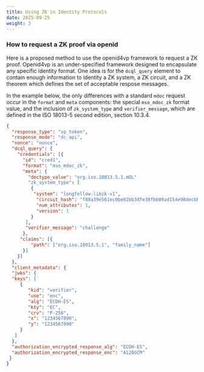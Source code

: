 ```yaml
---
title: Using ZK in Identity Protocols
date: 2025-09-25
weight: 3
---
```


### How to request a ZK proof via openid

Here is a proposed method to use the openid4vp framework to request a ZK proof.  Openid4vp is an under-specified framework designed to encapsulate any specific identity format.  One idea is for the `dcql_query` element to contain enough information to identity a ZK system, a ZK circuit, and a ZK theorem which defines the set of acceptable respose messages.

In the example below, the only differences with a standard `mdoc` request occur in the `format` and `meta` components: the special `mso_mdoc_zk` format value, and 
the inclusion of `zk_system_type` and `verifier_message`, which are defined in the ISO 18013-5 second edition, section 10.3.4.

```json
{
  "response_type": "vp_token",
  "response_mode": "dc_api",
  "nonce": "nonce",
  "dcql_query": {
    "credentials": [{
      "id": "cred1",
      "format": "mso_mdoc_zk",
      "meta": {
        "doctype_value": "org.iso.18013.5.1.mDL"
        "zk_system_type": [
         {
          "system": "longfellow-libzk-v1",
           "circuit_hash": "f88a39e561ec0be02bb3dfe38fb609ad154e98decbbe632887d850fc612fea6f",
           "num_attributes": 1,
           "version": 1
         }
       ],
       "verifier_message": "challenge"
      },
     "claims": [{
         "path": ["org.iso.18013.5.1", "family_name"]
      }]
    }]
  },
  "client_metadata": {
  "jwks": {
  "keys": [
     {
        "kid": "verifier",
        "use": "enc",
        "alg": "ECDH-ES",
        "kty": "EC",
        "crv": "P-256",
        "x": "1234567890",
        "y": "1234567890"
     }
   ]
  },
  "authorization_encrypted_response_alg": "ECDH-ES",
  "authorization_encrypted_response_enc": "A128GCM"
 }
}
```

